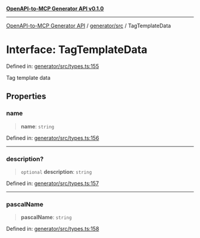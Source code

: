 [**OpenAPI-to-MCP Generator API v0.1.0**](../../../README.md)

***

[OpenAPI-to-MCP Generator API](../../../modules.md) / [generator/src](../README.md) / TagTemplateData

# Interface: TagTemplateData

Defined in: [generator/src/types.ts:155](https://github.com/salacoste/openapi-mcp-generator/blob/fda5c6400a831cddbad9eacd652e11b2f7410b22/packages/generator/src/types.ts#L155)

Tag template data

## Properties

### name

> **name**: `string`

Defined in: [generator/src/types.ts:156](https://github.com/salacoste/openapi-mcp-generator/blob/fda5c6400a831cddbad9eacd652e11b2f7410b22/packages/generator/src/types.ts#L156)

***

### description?

> `optional` **description**: `string`

Defined in: [generator/src/types.ts:157](https://github.com/salacoste/openapi-mcp-generator/blob/fda5c6400a831cddbad9eacd652e11b2f7410b22/packages/generator/src/types.ts#L157)

***

### pascalName

> **pascalName**: `string`

Defined in: [generator/src/types.ts:158](https://github.com/salacoste/openapi-mcp-generator/blob/fda5c6400a831cddbad9eacd652e11b2f7410b22/packages/generator/src/types.ts#L158)
